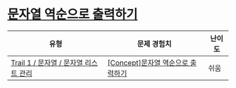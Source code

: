 # [문자열 역순으로 출력하기](https://www.codetree.ai/trails/complete/curated-cards/intro-print-string-in-reverse)

|유형|문제 경험치|난이도|
|---|---|---|
|[Trail 1 / 문자열 / 문자열 리스트 관리](https://www.codetree.ai/trail-info/novice-low/)|[[Concept]문자열 역순으로 출력하기](https://www.codetree.ai/trails/complete/curated-cards/intro-print-string-in-reverse/)|쉬움|

